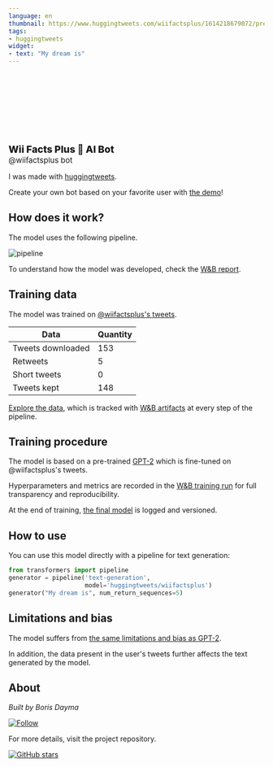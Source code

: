 ```yaml
---
language: en
thumbnail: https://www.huggingtweets.com/wiifactsplus/1614218679072/predictions.png
tags:
- huggingtweets
widget:
- text: "My dream is"
---
```


<div>
<div style="width: 132px; height:132px; border-radius: 50%; background-size: cover; background-image: url('https://pbs.twimg.com/profile_images/1336892376963567616/-La5SswS_400x400.jpg')">
</div>
<div style="margin-top: 8px; font-size: 19px; font-weight: 800">Wii Facts Plus 🤖 AI Bot </div>
<div style="font-size: 15px">@wiifactsplus bot</div>
</div>

I was made with [huggingtweets](https://github.com/borisdayma/huggingtweets).

Create your own bot based on your favorite user with [the demo](https://colab.research.google.com/github/borisdayma/huggingtweets/blob/master/huggingtweets-demo.ipynb)!

## How does it work?

The model uses the following pipeline.

![pipeline](https://github.com/borisdayma/huggingtweets/blob/master/img/pipeline.png?raw=true)

To understand how the model was developed, check the [W&B report](https://app.wandb.ai/wandb/huggingtweets/reports/HuggingTweets-Train-a-model-to-generate-tweets--VmlldzoxMTY5MjI).

## Training data

The model was trained on [@wiifactsplus's tweets](https://twitter.com/wiifactsplus).

| Data | Quantity |
| --- | --- |
| Tweets downloaded | 153 |
| Retweets | 5 |
| Short tweets | 0 |
| Tweets kept | 148 |

[Explore the data](https://wandb.ai/wandb/huggingtweets/runs/19wweb3v/artifacts), which is tracked with [W&B artifacts](https://docs.wandb.com/artifacts) at every step of the pipeline.

## Training procedure

The model is based on a pre-trained [GPT-2](https://huggingface.co/gpt2) which is fine-tuned on @wiifactsplus's tweets.

Hyperparameters and metrics are recorded in the [W&B training run](https://wandb.ai/wandb/huggingtweets/runs/28sh6nv9) for full transparency and reproducibility.

At the end of training, [the final model](https://wandb.ai/wandb/huggingtweets/runs/28sh6nv9/artifacts) is logged and versioned.

## How to use

You can use this model directly with a pipeline for text generation:

```python
from transformers import pipeline
generator = pipeline('text-generation',
                     model='huggingtweets/wiifactsplus')
generator("My dream is", num_return_sequences=5)
```

## Limitations and bias

The model suffers from [the same limitations and bias as GPT-2](https://huggingface.co/gpt2#limitations-and-bias).

In addition, the data present in the user's tweets further affects the text generated by the model.

## About

*Built by Boris Dayma*

[![Follow](https://img.shields.io/twitter/follow/borisdayma?style=social)](https://twitter.com/intent/follow?screen_name=borisdayma)

For more details, visit the project repository.

[![GitHub stars](https://img.shields.io/github/stars/borisdayma/huggingtweets?style=social)](https://github.com/borisdayma/huggingtweets)
